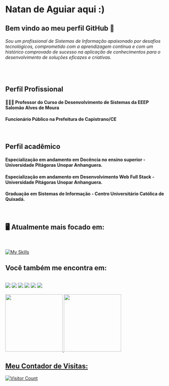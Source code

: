 # Natan de Aguiar aqui :) 
## Bem vindo ao meu perfil GitHub 👋

###### Sou um profissional de Sistemas de Informação apaixonado por desafios tecnológicos, comprometido com a aprendizagem contínua e com um histórico comprovado de sucesso na aplicação de conhecimentos para o desenvolvimento de soluções eficazes e criativas.
<br>

## Perfil Profissional
#### 👨🏻‍💻 Professor do Curso de Desenvolvimento de Sistemas da EEEP Salomão Alves de Moura
#### Funcionário Público na Prefeitura de Capistrano/CE
<br>

## Perfil acadêmico
#### Especialização em andamento em Docência no ensino superior - Universidade Pitágoras Unopar Anhanguera.
#### Especialização em andamento em Desenvolvimento Web Full Stack - Universidade Pitágoras Unopar Anhanguera.
#### Graduação em Sistemas de Informação - Centro Universitário Católica de Quixadá.
<br>

<div>

 ## 🖥️ Atualmente mais focado em:
 
 <br>
  
[![My Skills](https://skillicons.dev/icons?i=js,html,css,bootstrap,wordpress,php,py,mysql,java,androidstudio,arduino)](https://www.natanet.xyz)

</div>
<div>
  
## Você também me encontra em:
<br>
<a href="https://facebook.com/natanasilva" target="_blank"><img src="https://img.shields.io/badge/Facebook-%230077B5?style=for-the-badge&logo=facebook&logoColor=white" target="_blank"></a>
<a href="https://instagram.com/natanasilva" target="_blank"><img src="https://img.shields.io/badge/-Instagram-%23E4405F?style=for-the-badge&logo=instagram&logoColor=white" target="_blank"></a>
<a href="https://twitter.com/natan_asilva" target="_blank"><img src="https://img.shields.io/badge/Twitter-%230077B5?style=for-the-badge&logo=twitter&logoColor=white" target="_blank"></a>
<a href = "mailto:natan@natanet.xyz"><img src="https://img.shields.io/badge/Email-D14836?style=for-the-badge&logo=email&logoColor=white" target="_blank"></a>
<a href="https://www.linkedin.com/in/natanasilva/" target="_blank"><img src="https://img.shields.io/badge/-LinkedIn-%230077B5?style=for-the-badge&logo=linkedin&logoColor=white" target="_blank"></a> <a href="http://lattes.cnpq.br/0052351513106738" target="_blank"><img src="https://img.shields.io/badge/-Lattes-%230077B5?style=for-the-badge&logo=lattes&logoColor=white" target="_blank"></a> 
</div>

<br>

<div>
<a href="https://github.com/natanasilva">
<img height="180em" src="https://github-readme-stats.vercel.app/api/top-langs/?username=natanasilva&layout=compact&langs_count=7&theme=dracula"/>
<img height="180em" src="https://github-readme-stats.vercel.app/api?username=natanasilva&show_icons=true&theme=dracula&include_all_commits=true&count_private=true"/>
</div>
 
## Meu Contador de Visitas:

![Visitor Count](https://profile-counter.glitch.me/natanasilva/count.svg)

